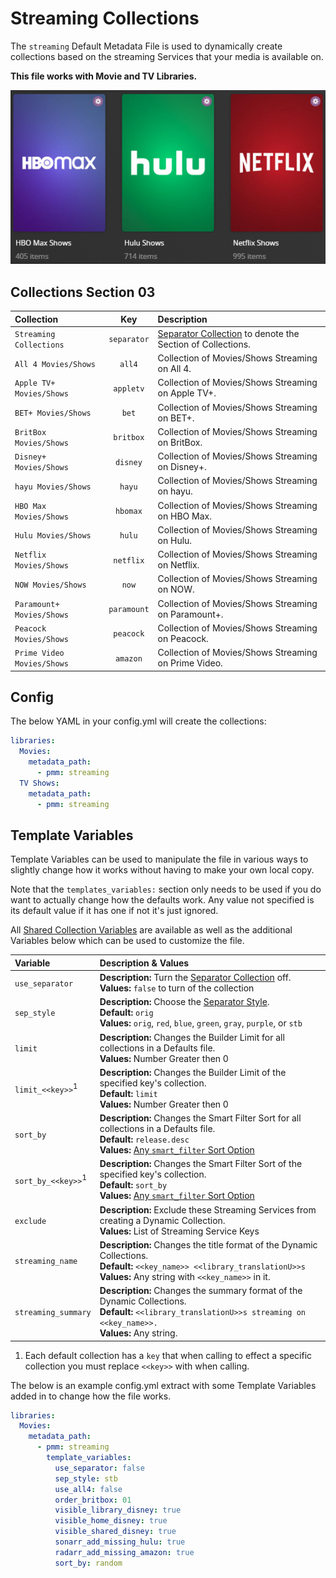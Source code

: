 # Streaming Collections

The `streaming` Default Metadata File is used to dynamically create collections based on the streaming Services that your media is available on.

**This file works with Movie and TV Libraries.**

![](../images/streaming.png)

## Collections Section 03

| Collection                 |     Key     | Description                                                                 |
|:---------------------------|:-----------:|:----------------------------------------------------------------------------|
| `Streaming Collections`    | `separator` | [Separator Collection](../separators) to denote the Section of Collections. |
| `All 4 Movies/Shows`       |   `all4`    | Collection of Movies/Shows Streaming on All 4.                              |
| `Apple TV+ Movies/Shows`   |  `appletv`  | Collection of Movies/Shows Streaming on Apple TV+.                          |
| `BET+ Movies/Shows`        |    `bet`    | Collection of Movies/Shows Streaming on BET+.                               |
| `BritBox Movies/Shows`     |  `britbox`  | Collection of Movies/Shows Streaming on BritBox.                            |
| `Disney+ Movies/Shows`     |  `disney`   | Collection of Movies/Shows Streaming on Disney+.                            |
| `hayu Movies/Shows`        |   `hayu`    | Collection of Movies/Shows Streaming on hayu.                               |
| `HBO Max Movies/Shows`     |  `hbomax`   | Collection of Movies/Shows Streaming on HBO Max.                            |
| `Hulu Movies/Shows`        |   `hulu`    | Collection of Movies/Shows Streaming on Hulu.                               |
| `Netflix Movies/Shows`     |  `netflix`  | Collection of Movies/Shows Streaming on Netflix.                            |
| `NOW Movies/Shows`         |    `now`    | Collection of Movies/Shows Streaming on NOW.                                |
| `Paramount+ Movies/Shows`  | `paramount` | Collection of Movies/Shows Streaming on Paramount+.                         |
| `Peacock Movies/Shows`     |  `peacock`  | Collection of Movies/Shows Streaming on Peacock.                            |
| `Prime Video Movies/Shows` |  `amazon`   | Collection of Movies/Shows Streaming on Prime Video.                        |

## Config

The below YAML in your config.yml will create the collections:

```yaml
libraries:
  Movies:
    metadata_path:
      - pmm: streaming
  TV Shows:
    metadata_path:
      - pmm: streaming
```

## Template Variables

Template Variables can be used to manipulate the file in various ways to slightly change how it works without having to make your own local copy.

Note that the `templates_variables:` section only needs to be used if you do want to actually change how the defaults work. Any value not specified is its default value if it has one if not it's just ignored.

All [Shared Collection Variables](../variables) are available as well as the additional Variables below which can be used to customize the file.

| Variable            | Description & Values                                                                                                                                                                                                 |
|:--------------------|:---------------------------------------------------------------------------------------------------------------------------------------------------------------------------------------------------------------------|
| `use_separator`     | **Description:** Turn the [Separator Collection](../separators) off.<br>**Values:** `false` to turn of the collection                                                                                                |
| `sep_style`         | **Description:** Choose the [Separator Style](../separators.md#separator-styles).<br>**Default:** `orig`<br>**Values:** `orig`, `red`, `blue`, `green`, `gray`, `purple`, or `stb`                                   |
| `limit`             | **Description:** Changes the Builder Limit for all collections in a Defaults file.<br>**Values:** Number Greater then 0                                                                                              |
| `limit_<<key>>`<sup>1</sup>     | **Description:** Changes the Builder Limit of the specified key's collection.<br>**Default:** `limit`<br>**Values:** Number Greater then 0                                                                           |
| `sort_by`           | **Description:** Changes the Smart Filter Sort for all collections in a Defaults file.<br>**Default:** `release.desc`<br>**Values:** [Any `smart_filter` Sort Option](../../metadata/builders/smart.md#sort-options) |
| `sort_by_<<key>>`<sup>1</sup>   | **Description:** Changes the Smart Filter Sort of the specified key's collection.<br>**Default:** `sort_by`<br>**Values:** [Any `smart_filter` Sort Option](../../metadata/builders/smart.md#sort-options)           |
| `exclude`           | **Description:** Exclude these Streaming Services from creating a Dynamic Collection.<br>**Values:** List of Streaming Service Keys                                                                                  |
| `streaming_name`    | **Description:** Changes the title format of the Dynamic Collections.<br>**Default:** `<<key_name>> <<library_translationU>>s`<br>**Values:** Any string with `<<key_name>>` in it.                                  |
| `streaming_summary` | **Description:** Changes the summary format of the Dynamic Collections.<br>**Default:** `<<library_translationU>>s streaming on <<key_name>>.`<br>**Values:** Any string.                                            |

1. Each default collection has a `key` that when calling to effect a specific collection you must replace `<<key>>` with when calling.

The below is an example config.yml extract with some Template Variables added in to change how the file works.

```yaml
libraries:
  Movies:
    metadata_path:
      - pmm: streaming
        template_variables:
          use_separator: false
          sep_style: stb
          use_all4: false
          order_britbox: 01
          visible_library_disney: true
          visible_home_disney: true
          visible_shared_disney: true
          sonarr_add_missing_hulu: true
          radarr_add_missing_amazon: true
          sort_by: random
```